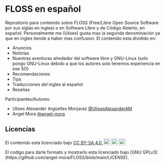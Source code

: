 # FLOSS en español

Repositorio para contenido sobre FLOSS (Free/Libre Open Source Software por sus siglas en ingles) o en Software Libre y de Código Abierto, en español.  Personalmente me (Ulises) gusta mas la segunda denominación ya que en ingles tiende a haber mas confusion.
El contenido esta dividido en:
* Anuncios
* Noticias
* Nuestras aventuras alrededor del software libre y GNU-Linux (solo pongo GNU-Linux debido a que los autores solo tenemos experiencia en ese SO)
* Recomendaciones
* Tips
* Traducciones del ingles al español
* Reseñas

Participantes/Autores:

* Ulises Alexander Argüelles Monjaraz [@UlisesAlexanderAM](https://github.com/UlisesAlexanderAM/)
* Angel Mora [@angel-mora](https://github.com/angel-mora/)
    
## Licencias

<p xmlns:dct="http://purl.org/dc/terms/" xmlns:cc="http://creativecommons.org/ns#" class="license-text">El contenido esta licenciado bajo <a rel="license" href="https://creativecommons.org/licenses/by-sa/4.0">CC BY-SA 4.0.<img style="height:22px!important;margin-left:3px;vertical-align:text-bottom;" src="https://mirrors.creativecommons.org/presskit/icons/cc.svg?ref=chooser-v1" /><img style="height:22px!important;margin-left:3px;vertical-align:text-bottom;" src="https://mirrors.creativecommons.org/presskit/icons/by.svg?ref=chooser-v1" /><img style="height:22px!important;margin-left:3px;vertical-align:text-bottom;" src="https://mirrors.creativecommons.org/presskit/icons/sa.svg?ref=chooser-v1" /></a></p>
El codigo para darle formato y mostrarlo esta licenciado bajo [GNU GPLv3](https://github.com/angel-mora/FLOSS/blob/main/LICENSE).

